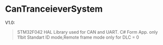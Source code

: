 # CanTranceieverSystem
V1.0:
>STM32F042 HAL Library used for CAN and UART.
>C# Form App.
>only 11bit Standart ID mode,Remote frame mode only for DLC = 0
